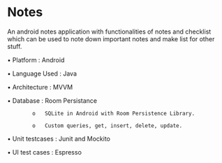 # Notes

An android notes application with functionalities of notes and checklist
which can be used to note down important notes and make list for other stuff.

•	Platform    	:	Android

•	Language Used	:	Java

•	Architecture	:	MVVM

•	Database	:	Room Persistance

            o	SQLite in Android with Room Persistence Library.
            
            o	Custom queries, get, insert, delete, update.

•	Unit testcases	:	Junit and Mockito

•	UI test cases	:	Espresso

